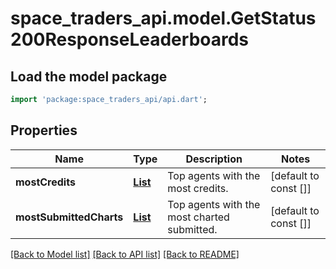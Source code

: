 # space_traders_api.model.GetStatus200ResponseLeaderboards

## Load the model package
```dart
import 'package:space_traders_api/api.dart';
```

## Properties
Name | Type | Description | Notes
------------ | ------------- | ------------- | -------------
**mostCredits** | [**List<GetStatus200ResponseLeaderboardsMostCreditsInner>**](GetStatus200ResponseLeaderboardsMostCreditsInner.md) | Top agents with the most credits. | [default to const []]
**mostSubmittedCharts** | [**List<GetStatus200ResponseLeaderboardsMostSubmittedChartsInner>**](GetStatus200ResponseLeaderboardsMostSubmittedChartsInner.md) | Top agents with the most charted submitted. | [default to const []]

[[Back to Model list]](../README.md#documentation-for-models) [[Back to API list]](../README.md#documentation-for-api-endpoints) [[Back to README]](../README.md)


